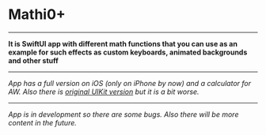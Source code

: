 # Mathi0+
---- 
__It is SwiftUI app with different math functions that you can use as an example for such effects as custom keyboards, animated backgrounds and other stuff__
***
_App has a full version on iOS (only on iPhone by now) and a calculator  for AW. Also there is [original UIKit version](https://github.com/ArconRM/Mathi0) but it is a bit worse._
***
_App is in development so there are some bugs. Also there will be more content in the future._
